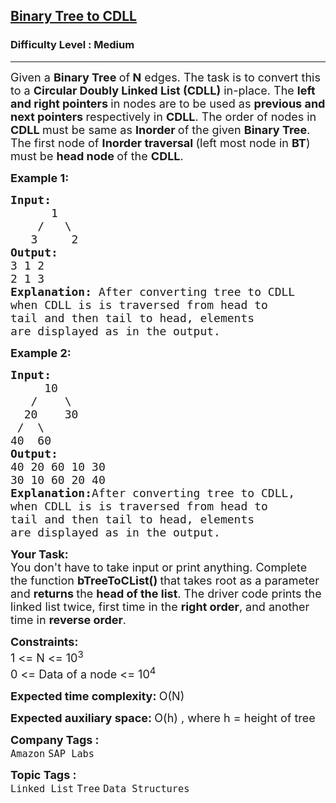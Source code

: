 <h2><a href="https://www.geeksforgeeks.org/problems/binary-tree-to-cdll/1?page=3&category=Linked%20List&company=Amazon,Microsoft,Adobe,Samsung,Paytm,Morgan%20Stanley,Uber&sortBy=submissions">Binary Tree to CDLL</a></h2><h3>Difficulty Level : Medium</h3><hr><div class="problems_problem_content__Xm_eO"><p><span style="font-size: 18px;">Given a <strong>Binary Tree </strong>of<strong> N</strong> edges. The task is to convert this to a <strong>Circular Doubly Linked List (CDLL)</strong> in-place. The <strong>left and right pointers </strong>in nodes are to be used as <strong>previous and next pointers </strong>respectively in <strong>CDLL</strong>. The order of nodes in <strong>CDLL </strong>must be same as <strong>Inorder </strong>of the given <strong>Binary Tree</strong>. The first node of <strong>Inorder traversal </strong>(left most node in <strong>BT</strong>) must be <strong>head node </strong>of the <strong>CDLL</strong>.</span></p>
<p><span style="font-size: 18px;"><strong>Example 1:</strong></span></p>
<pre><span style="font-size: 18px;"><strong>Input:
</strong>&nbsp; &nbsp; &nbsp; 1
 &nbsp; &nbsp;/&nbsp; &nbsp;\
 &nbsp; 3&nbsp; &nbsp; &nbsp;2
<strong>Output:
</strong>3 1 2&nbsp;
2 1 3<strong>
Explanation: </strong>After converting tree to CDLL
when CDLL is is traversed from head to
tail and then tail to head, elements
are displayed as in the output.</span>
</pre>
<p><span style="font-size: 18px;"><strong>Example 2:</strong></span></p>
<pre><span style="font-size: 18px;"><strong>Input:
</strong>&nbsp; &nbsp;&nbsp; 10
 &nbsp; /&nbsp; &nbsp; \
 &nbsp;20&nbsp; &nbsp; 30
 /&nbsp; \
40 &nbsp;60
<strong>Output:
</strong>40 20 60 10 30&nbsp;
30 10 60 20 40<strong>
Explanation:</strong>After converting tree to CDLL,
when CDLL is is traversed from head to
tail and then tail to head, elements
are displayed as in the output.</span></pre>
<p><span style="font-size: 18px;"><strong>Your Task:</strong><br>You don't have to take input or print anything. Complete the function <strong>bTreeToCList()&nbsp;</strong>that takes root as a parameter and <strong>returns </strong>the <strong>head of the list</strong>. The driver code prints the linked list twice, first time in the <strong>right order</strong>, and another time in <strong>reverse order</strong>. </span></p>
<p><span style="font-size: 18px;"><strong>Constraints:</strong><br>1 &lt;= N &lt;= 10<sup>3</sup><br>0 &lt;= Data of a node &lt;= 10<sup>4</sup></span></p>
<p><span style="font-size: 18px;"><strong>Expected time complexity:&nbsp;</strong>O(N)</span></p>
<p><span style="font-size: 18px;"><strong>Expected auxiliary space:&nbsp;</strong>O(h) , where h = height of tree</span></p></div><p><span style=font-size:18px><strong>Company Tags : </strong><br><code>Amazon</code>&nbsp;<code>SAP Labs</code>&nbsp;<br><p><span style=font-size:18px><strong>Topic Tags : </strong><br><code>Linked List</code>&nbsp;<code>Tree</code>&nbsp;<code>Data Structures</code>&nbsp;